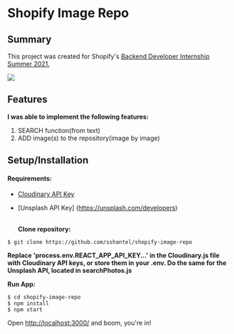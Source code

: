 # Shopify Image Repo

## Summary

This project was created for Shopify's <a href="https://jobs.smartrecruiters.com/ni/Shopify/1529b84e-da5f-49d4-b408-09f0050732be-backend-developer-intern-remote-summer-2021">Backend Developer Internship Summer 2021. </a>

![](images/shopify_giphy.gif)

## <a name="features"></a>Features

<b>I was able to implement the following features:</b>

1. SEARCH function(from text)
2. ADD image(s) to the repository(image by image)

## <a name="installation"></a>Setup/Installation

#### Requirements:

- [Cloudinary API Key](https://cloudinary.com/documentation/admin_api)
- [Unsplash API Key] (https://unsplash.com/developers)

  <br>
  <b>Clone repository:</b>

```
$ git clone https://github.com/sshantel/shopify-image-repo
```

<b>Replace 'process.env.REACT_APP_API_KEY...' in the Cloudinary.js file with Cloudinary API keys, or store them in your .env. Do the same for the Unsplash API, located in searchPhotos.js</b>

<b>Run App:</b>

```
$ cd shopify-image-repo
$ npm install
$ npm start
```

Open [http://localhost:3000/](http://localhost:3000/) and boom, you're in!
